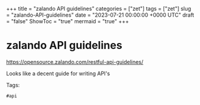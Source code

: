 +++
title = "zalando API guidelines"
categories = ["zet"]
tags = ["zet"]
slug = "zalando-API-guidelines"
date = "2023-07-21 00:00:00 +0000 UTC"
draft = "false"
ShowToc = "true"
mermaid = "true"
+++

# zalando API guidelines

<https://opensource.zalando.com/restful-api-guidelines/>

Looks like a decent guide for writing API's

Tags:

    #api 

